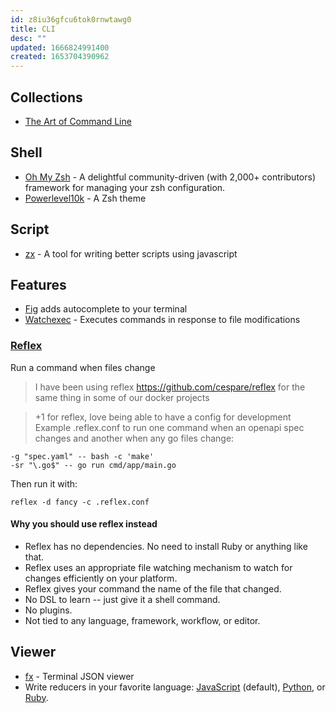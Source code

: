 ```yaml
---
id: z8iu36gfcu6tok0rnwtawg0
title: CLI
desc: ""
updated: 1666824991400
created: 1653704390962
---
```


## Collections

- [The Art of Command Line](https://github.com/jlevy/the-art-of-command-line)

## Shell

- [Oh My Zsh](https://github.com/ohmyzsh/ohmyzsh) - A delightful community-driven (with 2,000+ contributors) framework for managing your zsh configuration.
- [Powerlevel10k](https://github.com/romkatv/powerlevel10k) - A Zsh theme

## Script

- [zx](https://github.com/google/zx) - A tool for writing better scripts using javascript

## Features

- [Fig](https://github.com/withfig/autocomplete) adds autocomplete to your terminal
- [Watchexec](https://github.com/watchexec/watchexec) - Executes commands in response to file modifications

### [Reflex](https://github.com/cespare/reflex)

Run a command when files change

> I have been using reflex https://github.com/cespare/reflex for the same thing in some of our docker projects

> +1 for reflex, love being able to have a config for development  
> Example .reflex.conf to run one command when an openapi spec changes and another when any go files change:

```shell
-g "spec.yaml" -- bash -c 'make'
-sr "\.go$" -- go run cmd/app/main.go
```

Then run it with:

```shell
reflex -d fancy -c .reflex.conf
```

#### Why you should use reflex instead

- Reflex has no dependencies. No need to install Ruby or anything like that.
- Reflex uses an appropriate file watching mechanism to watch for changes efficiently on your platform.
- Reflex gives your command the name of the file that changed.
- No DSL to learn -- just give it a shell command.
- No plugins.
- Not tied to any language, framework, workflow, or editor.

## Viewer

- [fx](https://github.com/antonmedv/fx) - Terminal JSON viewer
- Write reducers in your favorite language: [JavaScript](https://github.com/antonmedv/fx/blob/master/doc/js.md) (default), [Python](https://github.com/antonmedv/fx/blob/master/doc/python.md), or [Ruby](https://github.com/antonmedv/fx/blob/master/doc/ruby.md).

```

```

